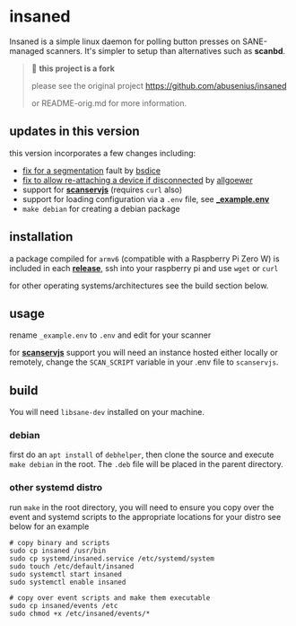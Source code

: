 insaned
=======

Insaned is a simple linux daemon for polling button presses on SANE-managed scanners. It's simpler to setup than alternatives such as **scanbd**.

> :small_blue_diamond: **this project is a fork**
>
> please see the original project https://github.com/abusenius/insaned
>
> or README-orig.md for more information.

## updates in this version

this version incorporates a few changes including:

- [fix for a segmentation](https://github.com/abusenius/insaned/issues/15) fault by [bsdice](https://github.com/bsdice)
- [fix to allow re-attaching a device if disconnected](https://github.com/allgoewer/insaned/commit/9e4ef8dd77e3836ee9a8234e4bba205a8b40d055) by [allgoewer](https://github.com/allgoewer)
- support for **[scanservjs](https://github.com/sbs20/scanservjs)** (requires `curl` also)
- support for loading configuration via a `.env` file, see **[_example.env](./events/_example.env)**
- `make debian` for creating a debian package 

## installation
a package compiled for `armv6` (compatible with a Raspberry Pi Zero W) is included in each **[release](https://gitlab.com/xeijin-dev/insaned/-/releases)**, ssh into your raspberry pi and use `wget` or `curl`

for other operating systems/architectures see the build section below.

## usage

rename `_example.env` to `.env` and edit for your scanner

for **[scanservjs](https://github.com/sbs20/scanservjs)**  support you will need an instance hosted either locally or remotely, change the `SCAN_SCRIPT` variable in your .env file to `scanservjs`.

## build

You will need `libsane-dev` installed on your machine.

### debian

first do an `apt install` of `debhelper`, then clone the source and execute `make debian` in the root. The `.deb` file will be placed in the parent directory.

### other systemd distro

run `make` in the root directory, you will need to ensure you copy over the event and systemd scripts to the appropriate locations for your distro see below for an example

```
# copy binary and scripts
sudo cp insaned /usr/bin
sudo cp systemd/insaned.service /etc/systemd/system
sudo touch /etc/default/insaned
sudo systemctl start insaned
sudo systemctl enable insaned

# copy over event scripts and make them executable
sudo cp insaned/events /etc
sudo chmod +x /etc/insaned/events/*
```

